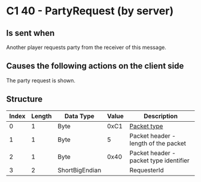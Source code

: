 # C1 40 - PartyRequest (by server)

## Is sent when

Another player requests party from the receiver of this message.

## Causes the following actions on the client side

The party request is shown.

## Structure

| Index | Length | Data Type | Value | Description |
|-------|--------|-----------|-------|-------------|
| 0 | 1 |   Byte   | 0xC1  | [Packet type](PacketTypes.md) |
| 1 | 1 |    Byte   |   5   | Packet header - length of the packet |
| 2 | 1 |    Byte   | 0x40  | Packet header - packet type identifier |
| 3 | 2 | ShortBigEndian |  | RequesterId |